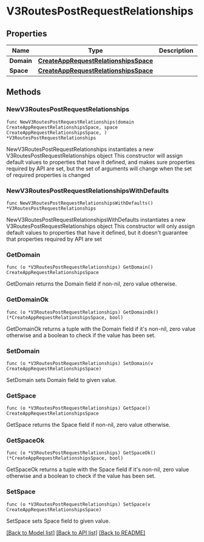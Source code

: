# V3RoutesPostRequestRelationships

## Properties

Name | Type | Description | Notes
------------ | ------------- | ------------- | -------------
**Domain** | [**CreateAppRequestRelationshipsSpace**](CreateAppRequestRelationshipsSpace.md) |  | 
**Space** | [**CreateAppRequestRelationshipsSpace**](CreateAppRequestRelationshipsSpace.md) |  | 

## Methods

### NewV3RoutesPostRequestRelationships

`func NewV3RoutesPostRequestRelationships(domain CreateAppRequestRelationshipsSpace, space CreateAppRequestRelationshipsSpace, ) *V3RoutesPostRequestRelationships`

NewV3RoutesPostRequestRelationships instantiates a new V3RoutesPostRequestRelationships object
This constructor will assign default values to properties that have it defined,
and makes sure properties required by API are set, but the set of arguments
will change when the set of required properties is changed

### NewV3RoutesPostRequestRelationshipsWithDefaults

`func NewV3RoutesPostRequestRelationshipsWithDefaults() *V3RoutesPostRequestRelationships`

NewV3RoutesPostRequestRelationshipsWithDefaults instantiates a new V3RoutesPostRequestRelationships object
This constructor will only assign default values to properties that have it defined,
but it doesn't guarantee that properties required by API are set

### GetDomain

`func (o *V3RoutesPostRequestRelationships) GetDomain() CreateAppRequestRelationshipsSpace`

GetDomain returns the Domain field if non-nil, zero value otherwise.

### GetDomainOk

`func (o *V3RoutesPostRequestRelationships) GetDomainOk() (*CreateAppRequestRelationshipsSpace, bool)`

GetDomainOk returns a tuple with the Domain field if it's non-nil, zero value otherwise
and a boolean to check if the value has been set.

### SetDomain

`func (o *V3RoutesPostRequestRelationships) SetDomain(v CreateAppRequestRelationshipsSpace)`

SetDomain sets Domain field to given value.


### GetSpace

`func (o *V3RoutesPostRequestRelationships) GetSpace() CreateAppRequestRelationshipsSpace`

GetSpace returns the Space field if non-nil, zero value otherwise.

### GetSpaceOk

`func (o *V3RoutesPostRequestRelationships) GetSpaceOk() (*CreateAppRequestRelationshipsSpace, bool)`

GetSpaceOk returns a tuple with the Space field if it's non-nil, zero value otherwise
and a boolean to check if the value has been set.

### SetSpace

`func (o *V3RoutesPostRequestRelationships) SetSpace(v CreateAppRequestRelationshipsSpace)`

SetSpace sets Space field to given value.



[[Back to Model list]](../README.md#documentation-for-models) [[Back to API list]](../README.md#documentation-for-api-endpoints) [[Back to README]](../README.md)



